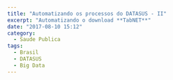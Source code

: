 ```yaml
---
title: "Automatizando os processos do DATASUS - II"
excerpt: "Automatizando o download **TabNET**"
date: "2017-08-10 15:12"
category:
  - Saude Publica
tags:
  - Brasil
  - DATASUS
  - Big Data
---
```

